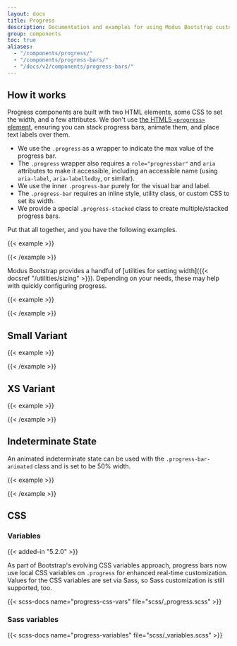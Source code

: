 ```yaml
---
layout: docs
title: Progress
description: Documentation and examples for using Modus Bootstrap custom progress bars featuring support for stacked bars, animated backgrounds, and text labels.
group: components
toc: true
aliases:
  - "/components/progress/"
  - "/components/progress-bars/"
  - "/docs/v2/components/progress-bars/"
---
```


## How it works

Progress components are built with two HTML elements, some CSS to set the width, and a few attributes. We don't use [the HTML5 `<progress>` element](https://developer.mozilla.org/en-US/docs/Web/HTML/Element/progress), ensuring you can stack progress bars, animate them, and place text labels over them.

- We use the `.progress` as a wrapper to indicate the max value of the progress bar.
- The `.progress` wrapper also requires a `role="progressbar"` and `aria` attributes to make it accessible, including an accessible name (using `aria-label`, `aria-labelledby`, or similar).
- We use the inner `.progress-bar` purely for the visual bar and label.
- The `.progress-bar` requires an inline style, utility class, or custom CSS to set its width.
- We provide a special `.progress-stacked` class to create multiple/stacked progress bars.

Put that all together, and you have the following examples.

{{< example >}}
<div class="progress" role="progressbar" aria-label="Basic example" aria-valuenow="0" aria-valuemin="0" aria-valuemax="100">
  <div class="progress-bar" style="width: 0%"></div>
</div>
<div class="progress" role="progressbar" aria-label="Basic example" aria-valuenow="25" aria-valuemin="0" aria-valuemax="100">
  <div class="progress-bar" style="width: 25%"></div>
</div>
<div class="progress" role="progressbar" aria-label="Basic example" aria-valuenow="50" aria-valuemin="0" aria-valuemax="100">
  <div class="progress-bar" style="width: 50%"></div>
</div>
<div class="progress" role="progressbar" aria-label="Basic example" aria-valuenow="75" aria-valuemin="0" aria-valuemax="100">
  <div class="progress-bar" style="width: 75%"></div>
</div>
<div class="progress" role="progressbar" aria-label="Basic example" aria-valuenow="100" aria-valuemin="0" aria-valuemax="100">
  <div class="progress-bar" style="width: 100%"></div>
</div>
{{< /example >}}

Modus Bootstrap provides a handful of [utilities for setting width]({{< docsref "/utilities/sizing" >}}). Depending on your needs, these may help with quickly configuring progress.

{{< example >}}
<div class="progress" role="progressbar" aria-label="Basic example" aria-valuenow="75" aria-valuemin="0" aria-valuemax="100">
  <div class="progress-bar w-75"></div>
</div>
{{< /example >}}

## Small Variant

{{< example >}}
<div class="progress progress-sm" role="progressbar" aria-label="Small progress bar example" aria-valuenow="75" aria-valuemin="0" aria-valuemax="100">
  <div class="progress-bar w-75"></div>
</div>
{{< /example >}}

## XS Variant

{{< example >}}
<div class="progress progress-xs" role="progressbar" aria-label="XS progress bar example" aria-valuenow="75" aria-valuemin="0" aria-valuemax="100">
  <div class="progress-bar w-75"></div>
</div>
{{< /example >}}

## Indeterminate State

An animated indeterminate state can be used with the `.progress-bar-animated` class and is set to be 50% width.

{{< example >}}
<div class="progress" role="progressbar" aria-label="Animated progress bar example" aria-valuenow="75" aria-valuemin="0" aria-valuemax="100">
  <div class="progress-bar progress-bar-animated"></div>
</div>
{{< /example >}}

## CSS

### Variables

{{< added-in "5.2.0" >}}

As part of Bootstrap's evolving CSS variables approach, progress bars now use local CSS variables on `.progress` for enhanced real-time customization. Values for the CSS variables are set via Sass, so Sass customization is still supported, too.

{{< scss-docs name="progress-css-vars" file="scss/_progress.scss" >}}

### Sass variables

{{< scss-docs name="progress-variables" file="scss/_variables.scss" >}}


